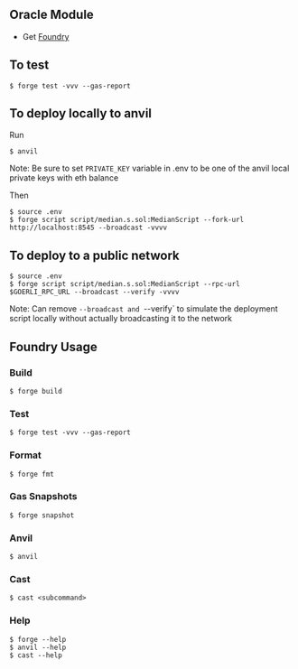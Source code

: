 ## Oracle Module

- Get [Foundry](https://book.getfoundry.sh/)

## To test

```shell
$ forge test -vvv --gas-report
```

## To deploy locally to anvil

Run

```shell
$ anvil
```

Note: Be sure to set `PRIVATE_KEY` variable in .env to be one of the anvil local private keys with eth balance

Then

```shell
$ source .env
$ forge script script/median.s.sol:MedianScript --fork-url http://localhost:8545 --broadcast -vvvv
```

## To deploy to a public network

```shell
$ source .env
$ forge script script/median.s.sol:MedianScript --rpc-url $GOERLI_RPC_URL --broadcast --verify -vvvv
```

Note: Can remove `--broadcast and `--verify` to simulate the deployment script locally without actually broadcasting it to the network

## Foundry Usage

### Build

```shell
$ forge build
```

### Test

```shell
$ forge test -vvv --gas-report
```

### Format

```shell
$ forge fmt
```

### Gas Snapshots

```shell
$ forge snapshot
```

### Anvil

```shell
$ anvil
```

### Cast

```shell
$ cast <subcommand>
```

### Help

```shell
$ forge --help
$ anvil --help
$ cast --help
```
